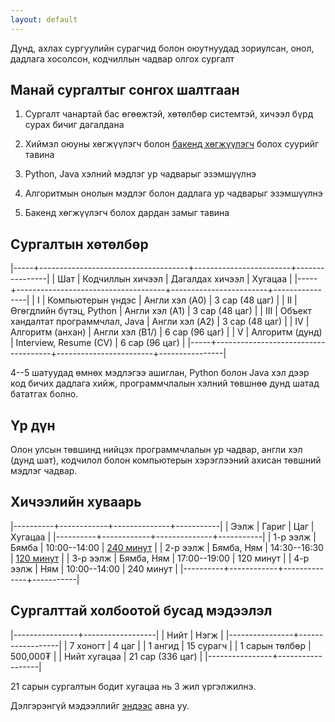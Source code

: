 ```yaml
---
layout: default
---
```


Дунд, ахлах сургуулийн сурагчид болон оюутнуудад зориулсан, онол, дадлага хосолсон, кодчиллын чадвар олгох сургалт

## Манай сургалтыг сонгох шалтгаан

1. Сургалт чанартай бас өгөөжтэй, хөтөлбөр системтэй, хичээл бүрд сурах бичиг дагалдана
   
1. Хиймэл оюуны хөгжүүлэгч болон [бакенд хөгжүүлэгч](./backend.md) болох суурийг тавина

1. Python, Java хэлний мэдлэг ур чадварыг эзэмшүүлнэ

1. Алгоритмын онолын мэдлэг болон дадлага ур чадварыг эзэмшүүлнэ

1. Бакенд хөгжүүлэгч болох дардан замыг тавина

## Сургалтын хөтөлбөр

|-----+-------------------------------------+------------------------+----------------|
| Шат | Кодчиллын хичээл                    | Дагалдах хичээл        | Хугацаа        |
|-----+-------------------------------------+------------------------+----------------|
| I   | Компьютерын үндэс                   | Англи хэл (A0)         | 3 сар (48 цаг) |
| II  | Өгөгдлийн бүтэц, Python             | Англи хэл (A1)         | 3 сар (48 цаг) |
| III | Объект хандалтат программчлал, Java | Англи хэл (A2)         | 3 сар (48 цаг) |
| IV  | Алгоритм (анхан)                    | Англи хэл (B1/)        | 6 сар (96 цаг) |
| V   | Алгоритм (дунд)                     | Interview, Resume (CV) | 6 сар (96 цаг) |
|-----+-------------------------------------+------------------------+----------------|

4--5 шатуудад өмнөх мэдлэгээ ашиглан, Python болон Java хэл дээр код бичих дадлага хийж, программчлалын хэлний төвшнөө дунд шатад бататгах болно.

## Үр дүн

Олон улсын төвшинд нийцэх программчлалын ур чадвар, англи хэл (дунд шат), кодчилол болон компьютерын хэрэглээний ахисан төвшний мэдлэг чадвар.

## Хичээлийн хуваарь

|----------+------------+--------------+-----------|
| Ээлж     | Гариг      |          Цаг | Хугацаа   |
|----------+------------+--------------+-----------|
| 1-р ээлж | Бямба      | 10:00--14:00 | [240 минут](/faq.html#240) |
| 2-р ээлж | Бямба, Ням | 14:30--16:30 | [120 минут](/faq.html#120) |
| 3-р ээлж | Бямба, Ням | 17:00--19:00 | 120 минут |
| 4-р ээлж | Ням        | 10:00--14:00 | 240 минут |
|----------+------------+--------------+-----------|

## Сургалттай холбоотой бусад мэдээлэл

|----------------+------------------|
| Нийт           | Нэгж             |
|----------------+------------------|
| 7 хоногт       | 4 цаг            |
| 1 ангид        | 15 сурагч        |
| 1 сарын төлбөр | 500,000₮         |
| Нийт хугацаа   | 21 сар (336 цаг) |
|----------------+------------------|

21 сарын сургалтын бодит хугацаа нь 3 жил үргэлжилнэ.

Дэлгэрэнгүй мэдээллийг [эндээс](./faq.md) авна уу.

